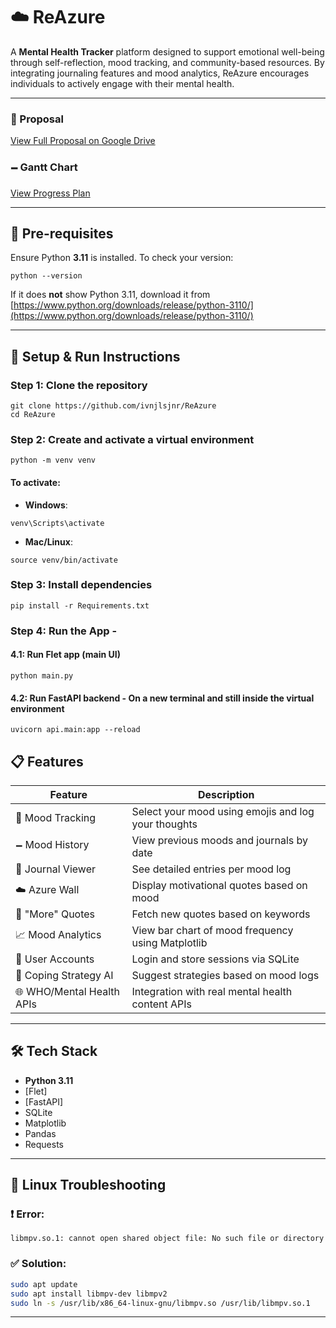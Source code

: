 # ☁️ ReAzure

A **Mental Health Tracker** platform designed to support emotional well-being through self-reflection, mood tracking, and community-based resources. By integrating journaling features and mood analytics, ReAzure encourages individuals to actively engage with their mental health.

---

### 📌 Proposal

[View Full Proposal on Google Drive](https://drive.google.com/file/d/1AcfpSmkxHPtAycWrDmN0ioSYhyqiX5Qr/view?usp=drive_link)

### 🗕️ Gantt Chart

[View Progress Plan](https://docs.google.com/spreadsheets/d/1ijYl5Bpg2EKnJSlfxoNBIK7D4_sALDX6/edit?usp=sharing&ouid=114568529811023043094&rtpof=true&sd=true)

---

## 🔧 Pre-requisites

Ensure Python **3.11** is installed.
To check your version:

```
python --version
```

If it does **not** show Python 3.11, download it from [https://www.python.org/downloads/release/python-3110/](https://www.python.org/downloads/release/python-3110/)

---

## 🚀 Setup & Run Instructions

### Step 1: Clone the repository

```
git clone https://github.com/ivnjlsjnr/ReAzure  
cd ReAzure
```

### Step 2: Create and activate a virtual environment

```
python -m venv venv
```

#### To activate:

* **Windows**:

```
venv\Scripts\activate
```

* **Mac/Linux**:

```
source venv/bin/activate
```

### Step 3: Install dependencies

```
pip install -r Requirements.txt
```

### Step 4: Run the App -

#### 4.1: Run Flet app (main UI) 

```
python main.py
```

#### 4.2: Run FastAPI backend  - On a new terminal and still inside the virtual environment

```
uvicorn api.main:app --reload
```
## 📋 Features

| Feature                   | Description                                         
| ------------------------- | --------------------------------------------------- 
| 🧠 Mood Tracking         | Select your mood using emojis and log your thoughts 
| 🗕️ Mood History           |  View previous moods and journals by date            
| 📘 Journal Viewer         |  See detailed entries per mood log               
| ☁️ Azure Wall             | Display motivational quotes based on mood          
| 🔄 "More" Quotes          | Fetch new quotes based on keywords                  
| 📈 Mood Analytics         | View bar chart of mood frequency using Matplotlib   
| 👤 User Accounts          | Login and store sessions via SQLite               
| 🧠 Coping Strategy AI     | Suggest strategies based on mood logs              
| 🌐 WHO/Mental Health APIs | Integration with real mental health content APIs   

---

## 🛠 Tech Stack

* **Python 3.11**
* [Flet]
* [FastAPI]
* SQLite
* Matplotlib
* Pandas
* Requests

---

## 🐧 Linux Troubleshooting

### ❗ Error:

```
libmpv.so.1: cannot open shared object file: No such file or directory
```

### ✅ Solution:

```bash
sudo apt update  
sudo apt install libmpv-dev libmpv2  
sudo ln -s /usr/lib/x86_64-linux-gnu/libmpv.so /usr/lib/libmpv.so.1  
```

---
